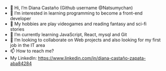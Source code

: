 -  👋 Hi, I’m Diana Castaño (Github username @Natsumychan)
-  👀 I’m interested in learning programming to become a front-end developer
-  :space_invader: My hobbies are play videogames and reading fantasy and sci-fi stories  
-  🌱 I’m currently learning JavaScript, React, mysql and Git
-  💞️ I’m looking to collaborate on Web projects and also looking for my first job in the IT area
-  📫 How to reach me?
-  My LinkedIn: https://www.linkedin.com/in/diana-castaño-zapata-aba84284


